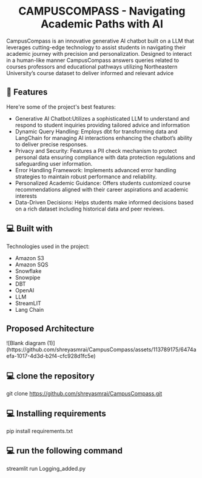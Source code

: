 <h1 align="center" id="title">CAMPUSCOMPASS - Navigating Academic Paths with AI</h1>

<p id="description">CampusCompass is an innovative generative AI chatbot built on a LLM that leverages cutting-edge technology to assist students in navigating their academic journey with precision and personalization. Designed to interact in a human-like manner CampusCompass answers queries related to courses professors and educational pathways utilizing Northeastern University’s course dataset to deliver informed and relevant advice</p>

  
  
<h2>🧐 Features</h2>

Here're some of the project's best features:

*   Generative AI Chatbot:Utilizes a sophisticated LLM to understand and respond to student inquiries providing tailored advice and information
*   Dynamic Query Handling: Employs dbt for transforming data and LangChain for managing AI interactions enhancing the chatbot’s ability to deliver precise responses.
*   Privacy and Security: Features a PII check mechanism to protect personal data ensuring compliance with data protection regulations and safeguarding user information.
*   Error Handling Framework: Implements advanced error handling strategies to maintain robust performance and reliability.
*   Personalized Academic Guidance: Offers students customized course recommendations aligned with their career aspirations and academic interests
*   Data-Driven Decisions: Helps students make informed decisions based on a rich dataset including historical data and peer reviews.

  
  
<h2>💻 Built with</h2>

Technologies used in the project:

*   Amazon S3
*   Amazon SQS
*   Snowflake
*   Snowpipe
*   DBT
*   OpenAI
*   LLM
*   StreamLIT
*   Lang Chain

<h2>Proposed Architecture</h2>
  ![Blank diagram (1)](https://github.com/shreyasmrai/CampusCompass/assets/113789175/6474aefa-1017-4d3d-b2f4-cfc928d1fc5e)


<h2>💻 clone the repository</h2>

git clone https://github.com/shreyasmrai/CampusCompass.git

<h2>💻 Installing requirements </h2>

pip install requirements.txt

<h2>💻 run the following command </h2>

streamlit run Logging_added.py
